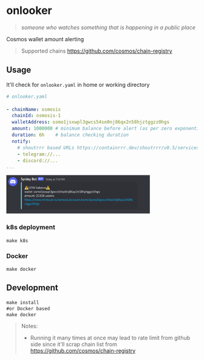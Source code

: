 # onlooker

> *someone who watches something that is happening in a public place*

Cosmos wallet amount alerting

> Supported chains <https://github.com/cosmos/chain-registry>

## Usage

It'll check for `onlooker.yaml` in home or working directory

```yaml
# onlooker.yaml

- chainName: osmosis
  chainId: osmosis-1
  walletAddress: osmo1jsxwpl3gwcs54se0nj86qx2n58hjztggzz0hgs
  amount: 1000000 # minimum balance before alert (as per zero exponential denom)
  duration: 6h    # balance checking duration
  notify:
    # shoutrrr based URLs https://containrrr.dev/shoutrrr/v0.5/services/discord/
    - telegram://...
    - discord://...
...
```

<img src="notify.png" alt="Notification" width="75%"/>

### k8s deployment

```shell
make k8s
```

### Docker

```shell
make docker
```

## Development

```shell
make install
#or Docker based
make docker
```

> Notes:
> * Running it many times at once may lead to rate limit from github side since
> it'll scrap chain list from <https://github.com/cosmos/chain-registry>
>
